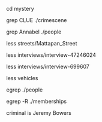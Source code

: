cd mystery

grep CLUE ./crimescene

grep Annabel ./people

less streets/Mattapan_Street

less interviews/interview-47246024

less interviews/interview-699607

less vehicles

egrep ./people

egrep -R ./memberships

criminal is Jeremy Bowers